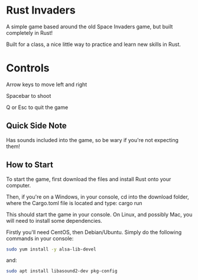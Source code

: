 # Rust Invaders

A simple game based around the old Space Invaders game, but built completely in Rust!

Built for a class, a nice little way to practice and learn new skills in Rust.

# Controls

Arrow keys to move left and right

Spacebar to shoot

Q or Esc to quit the game

## Quick Side Note

Has sounds included into the game, so be wary if you're not expecting them!

## How to Start

To start the game, first download the files and install Rust onto your computer.

Then, if you're on a Windows, in your console, cd into the download folder, where the Cargo.toml file is located and type: cargo run

This should start the game in your console. On Linux, and possibly Mac, you will need to install some dependencies.

Firstly you'll need CentOS, then Debian/Ubuntu. Simply do the following commands in your console:

``` bash
sudo yum install -y alsa-lib-devel 
```

and:

```bash
sudo apt install libasound2-dev pkg-config
```